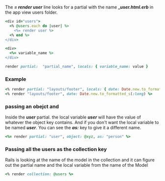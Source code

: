 The **_= render user_** line looks for a partial with the name **__user.html.erb_** in the app view users folder.
```ruby
<div id="users">
  <% @users.each do |user| %>
    <%= render user %>
  <% end %>
</div>  
```

```ruby
<div>
  <%= variable_name %>
</div>

render partial:  "partial_name", locals: { variable_name: value }
```
### Example
```ruby
<% render partial: "layouts/footer", locals: { date: Date.new.to_formatted_s(:long) } %>
<% render "layouts/footer", date: Date.new.to_formatted_s(:long) %>
```

### passing an obejct and
Inside the **_user_** partial. the local variable **_user_** will have the value of whatever the object key contains. And if you don't want the local variable to be named **_user_**. You can see the **_as:_** key to give it a different name.

```ruby
<%= render partial: "user", object: @xyz, as: "person" %>
```

### Passing all the users as the collection key
Rails is looking at the name of the model in the collection and it can figure out the partial name and the local variable from the name of the Model
```ruby
<% render collection: @users %>
```
